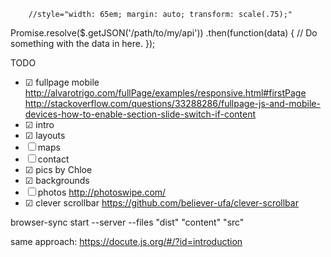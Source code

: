 


		//style="width: 65em; margin: auto; transform: scale(.75);"


Promise.resolve($.getJSON('/path/to/my/api'))
    .then(function(data) {
        // Do something with the data in here.
    });


TODO
- ☑ fullpage mobile
  http://alvarotrigo.com/fullPage/examples/responsive.html#firstPage
  http://stackoverflow.com/questions/33288286/fullpage-js-and-mobile-devices-how-to-enable-section-slide-switch-if-content
- ☑ intro
- ☑ layouts
- ☐ maps
- ☐ contact
- ☑ pics by Chloe
- ☑ backgrounds
- ☐ photos
  http://photoswipe.com/
- ☑ clever scrollbar
  https://github.com/believer-ufa/clever-scrollbar


browser-sync start --server --files "dist" "content" "src"




same approach: https://docute.js.org/#/?id=introduction
